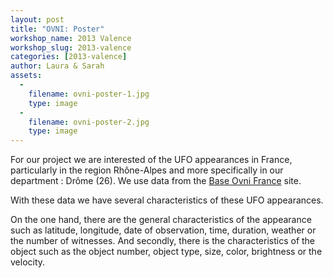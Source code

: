 ```yaml
---
layout: post
title: "OVNI: Poster"
workshop_name: 2013 Valence
workshop_slug: 2013-valence
categories: [2013-valence]
author: Laura & Sarah 
assets:
  -
    filename: ovni-poster-1.jpg
    type: image
  -
    filename: ovni-poster-2.jpg
    type: image
---
```

For our project we are interested of the UFO appearances in France, particularly in the region Rhône-Alpes and more specifically in our department : Drôme (26). We use data from the <a href="http://baseovnifrance.free.fr/index.php">Base Ovni France</a> site.

With these data we have several characteristics of these UFO appearances.

On the one hand, there are the general characteristics of the appearance such as latitude, longitude, date of observation, time, duration, weather or the number of witnesses.
And secondly, there is the characteristics of the object such as the object number, object type, size, color, brightness or the velocity.
